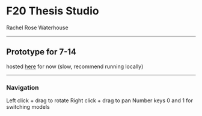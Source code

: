 # F20 Thesis Studio
Rachel Rose Waterhouse

---
## Prototype for 7-14
hosted [here](https://studio-proto.netlify.app/) for now (slow, recommend running locally)

---
### Navigation
Left click + drag to rotate
Right click + drag to pan
Number keys 0 and 1 for switching models
